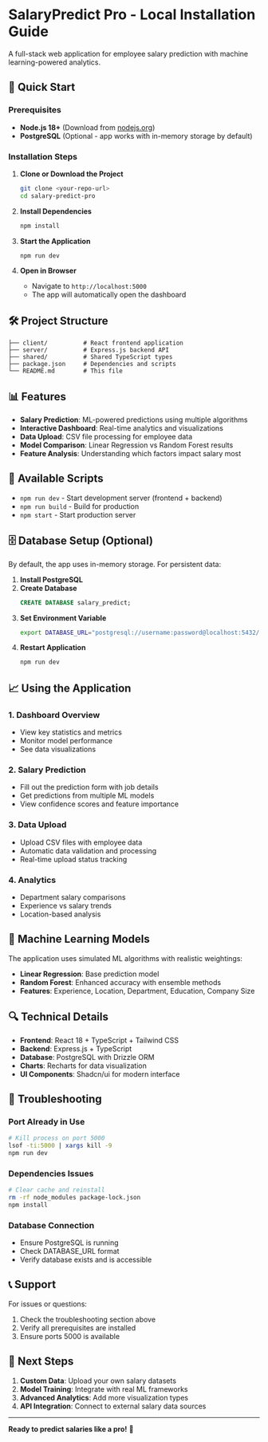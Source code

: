 # SalaryPredict Pro - Local Installation Guide

A full-stack web application for employee salary prediction with machine learning-powered analytics.

## 🚀 Quick Start

### Prerequisites
- **Node.js 18+** (Download from [nodejs.org](https://nodejs.org/))
- **PostgreSQL** (Optional - app works with in-memory storage by default)

### Installation Steps

1. **Clone or Download the Project**
   ```bash
   git clone <your-repo-url>
   cd salary-predict-pro
   ```

2. **Install Dependencies**
   ```bash
   npm install
   ```

3. **Start the Application**
   ```bash
   npm run dev
   ```

4. **Open in Browser**
   - Navigate to `http://localhost:5000`
   - The app will automatically open the dashboard

## 🛠 Project Structure

```
├── client/          # React frontend application
├── server/          # Express.js backend API
├── shared/          # Shared TypeScript types
├── package.json     # Dependencies and scripts
└── README.md        # This file
```

## 📊 Features

- **Salary Prediction**: ML-powered predictions using multiple algorithms
- **Interactive Dashboard**: Real-time analytics and visualizations
- **Data Upload**: CSV file processing for employee data
- **Model Comparison**: Linear Regression vs Random Forest results
- **Feature Analysis**: Understanding which factors impact salary most

## 🔧 Available Scripts

- `npm run dev` - Start development server (frontend + backend)
- `npm run build` - Build for production
- `npm start` - Start production server

## 🗄️ Database Setup (Optional)

By default, the app uses in-memory storage. For persistent data:

1. **Install PostgreSQL**
2. **Create Database**
   ```sql
   CREATE DATABASE salary_predict;
   ```
3. **Set Environment Variable**
   ```bash
   export DATABASE_URL="postgresql://username:password@localhost:5432/salary_predict"
   ```
4. **Restart Application**
   ```bash
   npm run dev
   ```

## 📈 Using the Application

### 1. Dashboard Overview
- View key statistics and metrics
- Monitor model performance
- See data visualizations

### 2. Salary Prediction
- Fill out the prediction form with job details
- Get predictions from multiple ML models
- View confidence scores and feature importance

### 3. Data Upload
- Upload CSV files with employee data
- Automatic data validation and processing
- Real-time upload status tracking

### 4. Analytics
- Department salary comparisons
- Experience vs salary trends
- Location-based analysis

## 🤖 Machine Learning Models

The application uses simulated ML algorithms with realistic weightings:

- **Linear Regression**: Base prediction model
- **Random Forest**: Enhanced accuracy with ensemble methods
- **Features**: Experience, Location, Department, Education, Company Size

## 🔍 Technical Details

- **Frontend**: React 18 + TypeScript + Tailwind CSS
- **Backend**: Express.js + TypeScript
- **Database**: PostgreSQL with Drizzle ORM
- **Charts**: Recharts for data visualization
- **UI Components**: Shadcn/ui for modern interface

## 🚨 Troubleshooting

### Port Already in Use
```bash
# Kill process on port 5000
lsof -ti:5000 | xargs kill -9
npm run dev
```

### Dependencies Issues
```bash
# Clear cache and reinstall
rm -rf node_modules package-lock.json
npm install
```

### Database Connection
- Ensure PostgreSQL is running
- Check DATABASE_URL format
- Verify database exists and is accessible

## 📞 Support

For issues or questions:
1. Check the troubleshooting section above
2. Verify all prerequisites are installed
3. Ensure ports 5000 is available

## 🎯 Next Steps

1. **Custom Data**: Upload your own salary datasets
2. **Model Training**: Integrate with real ML frameworks
3. **Advanced Analytics**: Add more visualization types
4. **API Integration**: Connect to external salary data sources

---

**Ready to predict salaries like a pro!** 🎉